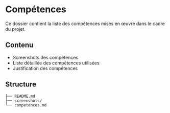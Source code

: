 # Compétences

Ce dossier contient la liste des compétences mises en œuvre dans le cadre du projet.

## Contenu
- Screenshots des compétences
- Liste détaillée des compétences utilisées
- Justification des compétences

## Structure
```
├── README.md
├── screenshots/
└── competences.md
``` 